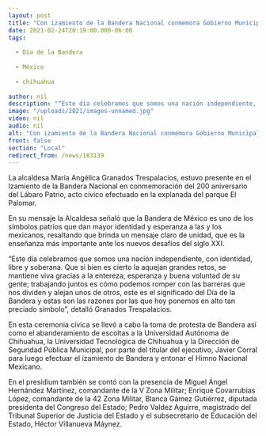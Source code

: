 ```yaml
---
layout: post
title: "Con izamiento de la Bandera Nacional conmemora Gobierno Municipal 200 años de historia"
date: 2021-02-24T20:19:00.000-06:00
tags:
  
  - Día de la Bandera
  
  - México
  
  - chihuahua
  
author: nil
description: "“Este día celebramos que somos una nación independiente, con identidad, libre y soberana."
image: "/uploads/2021/images-unnamed.jpg"
video: nil
audio: nil
alt: "Con izamiento de la Bandera Nacional conmemora Gobierno Municipal 200 años de historia"
front: false
section: "Local"
redirect_from: /news/183139
---
```


La alcaldesa María Angélica Granados Trespalacios, estuvo presente en el Izamiento de la Bandera Nacional en conmemoración del 200 aniversario del Lábaro Patrio, acto cívico efectuado en la explanada del parque El Palomar.

En su mensaje la Alcaldesa señaló que la Bandera de México es uno de los símbolos patrios que dan mayor identidad y esperanza a las y los mexicanos, resaltando que brinda un mensaje claro de unidad, que es la enseñanza más importante ante los nuevos desafíos del siglo XXI.

“Este día celebramos que somos una nación independiente, con identidad, libre y soberana. Que si bien es cierto la aquejan grandes retos, se mantiene viva gracias a la entereza, esperanza y buena voluntad de su gente; trabajando juntos es cómo podemos romper con las barreras que nos dividen y alejan unos de otros, este es el significado del Día de la Bandera y estas son las razones por las que hoy ponemos en alto tan preciado símbolo”, detalló Granados Trespalacios.

En esta ceremonia cívica se llevó a cabo la toma de protesta de Bandera así como el abanderamiento de escoltas a la Universidad Autónoma de Chihuahua, la Universidad Tecnológica de Chihuahua y la Dirección de Seguridad Pública Municipal, por parte del titular del ejecutivo, Javier Corral para luego efectuar el izamiento de Bandera y entonar el Himno Nacional Mexicano.

En el presídium también se contó con la presencia de Miguel Ángel Hernández Martínez, comandante de la V Zona Militar; Enrique Covarrubias López, comandante de la 42 Zona Militar, Blanca Gámez Gutiérrez, diputada presidenta del Congreso del Estado; Pedro Valdez Aguirre, magistrado del Tribunal Superior de Justicia del Estado y el subsecretario de Educación del Estado, Héctor Villanueva Máynez.